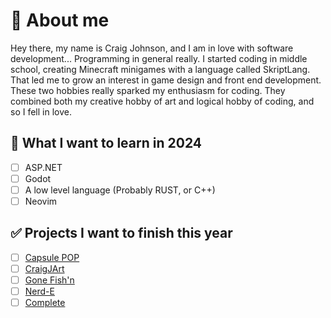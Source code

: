 # 👑 About me
Hey there, my name is Craig Johnson, and I am in love with software development... Programming in general really. I started coding in middle school, creating Minecraft minigames with a language called SkriptLang. That led me to grow an interest in game design and front end development. These two hobbies really sparked my enthusiasm for coding. They combined both my creative hobby of art and logical hobby of coding, and so I fell in love.     
     
## 🍒 What I want to learn in 2024
- [ ] ASP.NET
- [ ] Godot
- [ ] A low level language (Probably RUST, or C++)
- [ ] Neovim

## ✅ Projects I want to finish this year
- [ ] [Capsule POP]()
- [ ] [CraigJArt](https://github.com/Craigware/Doodle-Gallery)
- [ ] [Gone Fish'n]()
- [ ] [Nerd-E]() 
- [ ] [Complete]()
